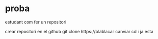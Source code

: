 # proba
estudant com fer un repositori

crear repositori en el github
git clone https://blablacar
canviar cd
i ja esta

